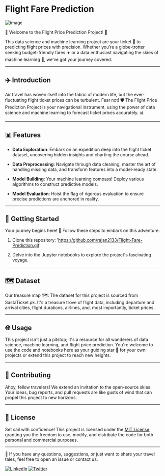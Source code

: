 # Flight Fare Prediction

![image](https://github.com/rajan2133/Flight-Fare-Prediction/assets/125083834/608d6644-ab93-4bf2-82fc-b09967bc6b65)


🌟 Welcome to the Flight Price Prediction Project! 🌟

This data science and machine learning project are your ticket 🎫 to predicting flight prices with precision. Whether you're a globe-trotter seeking budget-friendly fares ✈️ or a data enthusiast navigating the skies of machine learning 🚀, we've got your journey covered.

---

## ✈️ Introduction

Air travel has woven itself into the fabric of modern life, but the ever-fluctuating flight ticket prices can be turbulent. Fear not! 🛡️ The Flight Price Prediction Project is your navigational instrument, using the power of data science and machine learning to forecast ticket prices accurately. 📊

---

## 📊 Features

- **Data Exploration**: Embark on an expedition deep into the flight ticket dataset, uncovering hidden insights and charting the course ahead.

- **Data Preprocessing**: Navigate through data cleaning, master the art of handling missing data, and transform features into a model-ready state.

- **Model Building**: Your machine learning compass! Deploy various algorithms to construct predictive models.

- **Model Evaluation**: Hoist the flag of rigorous evaluation to ensure precise predictions are anchored in reality.

---

## 🚀 Getting Started

Your journey begins here! 🌄 Follow these steps to embark on this adventure:

1. Clone this repository: 'https://github.com/rajan2133/Flight-Fare-Prediction.git'

2. Delve into the Jupyter notebooks to explore the project's fascinating voyage.

---

## 🗺️ Dataset

Our treasure map 🗺️: The dataset for this project is sourced from SastaTicket.pk. It's a treasure trove of flight data, including departure and arrival cities, flight durations, airlines, and, most importantly, ticket prices.

---

## 🌐 Usage

This project isn't just a pitstop; it's a resource for all wanderers of data science, machine learning, and flight price prediction. You're welcome to use the code and notebooks here as your guiding star 🌟 for your own projects or extend this project to reach new heights.

---

## 🙌 Contributing

Ahoy, fellow travelers! We extend an invitation to the open-source skies. Your ideas, bug reports, and pull requests are like gusts of wind that can propel this project to new horizons.

---

## 📜 License

Set sail with confidence! This project is licensed under the [MIT License](LICENSE), granting you the freedom to use, modify, and distribute the code for both personal and commercial purposes.

---

🚢 If you have any questions, suggestions, or just want to share your travel tales, feel free to open an issue or contact us.

[![LinkedIn](https://img.shields.io/badge/LinkedIn-Connect-blue)](https://www.linkedin.com/in/mooazam/)
[![Twitter](https://img.shields.io/badge/Twitter-Follow-blue)](https://twitter.com/SMMooazam)
